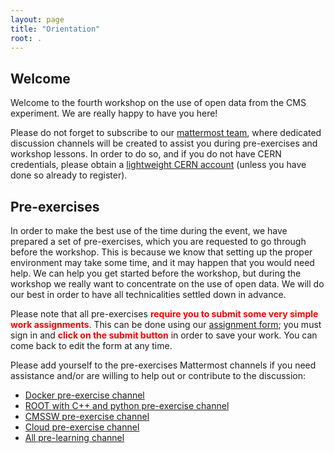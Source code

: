 ```yaml
---
layout: page
title: "Orientation"
root: .
---
```


## Welcome

Welcome to the fourth workshop on the use of open data from the CMS experiment. We are really happy to have you here!

Please do not forget to subscribe to our [mattermost team](https://mattermost.web.cern.ch/cmsodws2023/channels/town-square), where dedicated discussion channels will be created to assist you during pre-exercises and workshop lessons.  In order to do so, and if you do not have CERN credentials, please obtain a [lightweight CERN account](https://account.cern.ch/account/Externals/) (unless you have done so already to register).

## Pre-exercises

In order to make the best use of the time during the event, we have prepared a set of pre-exercises, which you are requested to go through before the workshop.
This is because we know that setting up the proper environment may take some time, and it may happen that you would need help.
We can help you get started before the workshop, but during the workshop we really want to concentrate on the use of open data.  We will do our best in order to have all technicalities settled down in advance.

Please note that all pre-exercises <strong style="color: red;">require you to submit some very simple work assignments</strong>.  This can be done using our [assignment form](https://forms.gle/7YYRv6ZCTfRYiocr7); you must sign in and <strong style="color: red;">click on the submit button</strong> in order to save your work.  You can come back to edit the form at any time.

Please add yourself to the pre-exercises Mattermost channels if you need assistance and/or are willing to help out or contribute to the discussion:

* [Docker pre-exercise channel](https://mattermost.web.cern.ch/cmsodws2023/channels/docker-pre-exercise)
* [ROOT with C++ and python pre-exercise channel](https://mattermost.web.cern.ch/cmsodws2023/channels/c-and-python-pre-exercise)
* [CMSSW pre-exercise channel](https://mattermost.web.cern.ch/cmsodws2023/channels/cmssw-pre-exercise)
* [Cloud pre-exercise channel](https://mattermost.web.cern.ch/cmsodws2023/channels/cloud-pre-exercise)
* [All pre-learning channel](https://mattermost.web.cern.ch/cmsodws2023/channels/pre-learning)

<!--
## Workshop strategy

During the workshop you will be introduced to examples on how to access physical objects, like electrons, muons and jets, and their properties.  For this, a basic understanding of `ROOT` and `CMSSW` is needed.  Legacy releases of these frameworks are most efficiently preserved using containers, like `Docker`.  You will also learn about triggers and how to determine the luminosity for an analysis, which will complete the basics about extracting the needed information from our open data.  After this a brief analysis example, using pre-processed Run 1 data, will be presented.

At the heart of this workshop, we will attempt to run a simplified, but quite thorough, physics analysis.  We will do this using pre-processed Run 2 data. Then, you will have the opportunity to learn about cloud computing and why its usage is advantageous for performing analysis with open data.  Finally, an alternative way of doing analysis, with ADL (Analysis Description Language), will be presented.

Please subscribe to the mattermost channels **that will be released later** for support and discussions during the workshop lessons:

* [Physics objects lesson](https://mattermost.web.cern.ch/cmsodws2022/channels/physics-objects-lesson)
* [Trigger lesson](https://mattermost.web.cern.ch/cmsodws2022/channels/trigger-lesson)
* [Luminosity lesson](https://mattermost.web.cern.ch/cmsodws2022/channels/luminosity-lesson)
* [Run 1 analysis lesson](https://mattermost.web.cern.ch/cmsodws2022/channels/run-i-analysis-lesson)
* [Run 2 analysis lesson](https://mattermost.web.cern.ch/cmsodws2022/channels/run-ii-analysis-lesson)
* [Cloud computing lesson](https://mattermost.web.cern.ch/cmsodws2022/channels/cloud-computing-lesson)
* [Run 2 analysis with ADL lesson](https://mattermost.web.cern.ch/cmsodws2022/channels/run-ii-analysis-with-adl-lesson)
--!<
